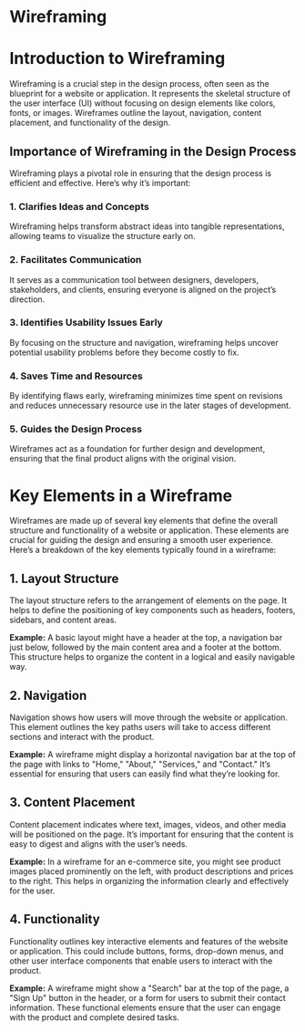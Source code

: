 # Wireframing

# Introduction to Wireframing

Wireframing is a crucial step in the design process, often seen as the blueprint for a website or application. It represents the skeletal structure of the user interface (UI) without focusing on design elements like colors, fonts, or images. Wireframes outline the layout, navigation, content placement, and functionality of the design.

## Importance of Wireframing in the Design Process

Wireframing plays a pivotal role in ensuring that the design process is efficient and effective. Here’s why it’s important:

### 1. Clarifies Ideas and Concepts
Wireframing helps transform abstract ideas into tangible representations, allowing teams to visualize the structure early on.

### 2. Facilitates Communication
It serves as a communication tool between designers, developers, stakeholders, and clients, ensuring everyone is aligned on the project’s direction.

### 3. Identifies Usability Issues Early
By focusing on the structure and navigation, wireframing helps uncover potential usability problems before they become costly to fix.

### 4. Saves Time and Resources
By identifying flaws early, wireframing minimizes time spent on revisions and reduces unnecessary resource use in the later stages of development.

### 5. Guides the Design Process
Wireframes act as a foundation for further design and development, ensuring that the final product aligns with the original vision.



# Key Elements in a Wireframe

Wireframes are made up of several key elements that define the overall structure and functionality of a website or application. These elements are crucial for guiding the design and ensuring a smooth user experience. Here’s a breakdown of the key elements typically found in a wireframe:

## 1. Layout Structure
The layout structure refers to the arrangement of elements on the page. It helps to define the positioning of key components such as headers, footers, sidebars, and content areas.

**Example:**
A basic layout might have a header at the top, a navigation bar just below, followed by the main content area and a footer at the bottom. This structure helps to organize the content in a logical and easily navigable way.

## 2. Navigation
Navigation shows how users will move through the website or application. This element outlines the key paths users will take to access different sections and interact with the product.

**Example:**
A wireframe might display a horizontal navigation bar at the top of the page with links to "Home," "About," "Services," and "Contact." It’s essential for ensuring that users can easily find what they’re looking for.

## 3. Content Placement
Content placement indicates where text, images, videos, and other media will be positioned on the page. It’s important for ensuring that the content is easy to digest and aligns with the user’s needs.

**Example:**
In a wireframe for an e-commerce site, you might see product images placed prominently on the left, with product descriptions and prices to the right. This helps in organizing the information clearly and effectively for the user.

## 4. Functionality
Functionality outlines key interactive elements and features of the website or application. This could include buttons, forms, drop-down menus, and other user interface components that enable users to interact with the product.

**Example:**
A wireframe might show a "Search" bar at the top of the page, a "Sign Up" button in the header, or a form for users to submit their contact information. These functional elements ensure that the user can engage with the product and complete desired tasks.
